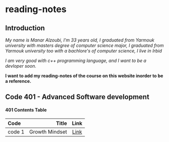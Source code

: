 # reading-notes

## Introduction

*My name is Manar Alzoubi, I'm 33 years old, I graduated from Yarmouk university with masters degree of computer science major, I graduated from Yarmouk university too with a bachlore's of computer science, I live in Irbid*

*I am very good with c++ programming language, and I want to be a devloper soon.*

**I want to add my reading-notes of the course on this website inorder to be a reference.**

## Code 401 - Advanced Software development

#### 401 Contents Table

|Code                  |Title                         | Link                   |
|:---                  | ---:                         | :---:                  |
|code 1                |      Growth Mindset          | [Link](https://github.com/Manar-Alzoubi/reading-notes/growth-mindset)|